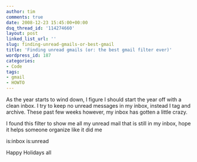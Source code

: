 ```yaml
---
author: tim
comments: true
date: 2008-12-23 15:45:00+00:00
dsq_thread_id: '114274660'
layout: post
linked_list_url: ''
slug: finding-unread-gmails-or-best-gmail
title: 'Finding unread gmails (or: the best gmail filter ever)'
wordpress_id: 187
categories:
- Code
tags:
- gmail
- HOWTO
---
```


As the year starts to wind down, I figure I should start the year off with a
clean inbox.  I try to keep no unread messages in my inbox, instead I tag and
archive.  These past few weeks however, my inbox has gotten a little crazy.  
  
I found this filter to show me all my unread mail that is still in my inbox,
hope it helps someone organize like it did me  
  
is:inbox is:unread  
  
Happy Holidays all  

